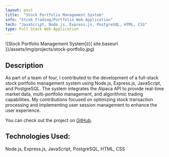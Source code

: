 ```yaml
---
layout: post
title:  "Stock Portfolio Management System"
info: "Stcok Trading/Portfolio Web Application"
tech: "JavaScript, Node.js, Express.js, PostgreSQL, HTML, CSS"
type: Full Stack Web Application
---
```

![Stock Portfolio Management System]({{ site.baseurl }}/assets/img/projects/stock-portfolio.jpg)

## Description
As part of a team of four, I contributed to the development of a full-stack stock portfolio management system using Node.js, Express.js, JavaScript, and PostgreSQL. The system integrates the Alpaca API to provide real-time market data, multi-portfolio management, and algorithmic trading capabilities. My contributions focused on optimizing stock transaction processing and implementing user session management to enhance the user experience.

You can check out the project on <a href="https://github.com/kaunghz/VirtuAlgo" target="_blank">GitHub</a>.

## Technologies Used:
Node.js, Express.js, JavaScript, PostgreSQL, HTML, CSS
